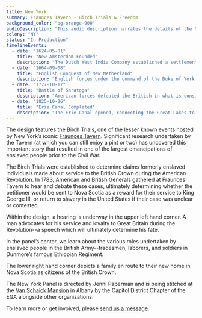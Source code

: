 ```yaml
---
title: New York
summary: Fraunces Tavern - Birch Trials & Freedom
background_color: "bg-orange-900"
audioDescription: "This audio description narrates the details of the New York Tapestry, which depicts the state's evolution from Dutch colony to British possession to American state, and its emergence as a center of commerce and immigration."
colony: "NY"
status: "In Production"
timelineEvents:
  - date: "1624-05-01"
    title: "New Amsterdam Founded"
    description: "The Dutch West India Company established a settlement on Manhattan Island, naming it New Amsterdam, which would later become New York City."
  - date: "1664-09-08"
    title: "English Conquest of New Netherland"
    description: "English forces under the command of the Duke of York captured New Amsterdam without resistance, renaming it New York and beginning the period of English colonial rule."
  - date: "1777-10-17"
    title: "Battle of Saratoga"
    description: "American forces defeated the British in what is considered the turning point of the Revolutionary War, leading to French recognition and support for American independence."
  - date: "1825-10-26"
    title: "Erie Canal Completed"
    description: "The Erie Canal opened, connecting the Great Lakes to the Atlantic Ocean via the Hudson River, revolutionizing transportation and trade and establishing New York City as America's premier commercial center."
---
```


The design features the Birch Trials, one of the lesser known events
hosted by New York’s iconic [Fraunces
Tavern](https://www.frauncestavernmuseum.org/birch-trials-at-fraunces-tavern).
Significant research undertaken by the Tavern (at which you can still
enjoy a pint or two) has uncovered this important story that resulted
in one of the largest emancipations of enslaved people prior to the
Civil War.

The Birch Trials were established to determine claims formerly enslaved
individuals made about service to the British Crown during the American
Revolution. In 1783, American and British Generals gathered at Fraunces
Tavern to hear and debate these cases, ultimately determining whether
the petitioner would be sent to Nova Scotia as a reward for their
service to King George III, or return to slavery in the United States
if their case was unclear or contested.

Within the design, a hearing is underway in the upper left hand corner.
A man advocates for his service and loyalty to Great Britain during the
Revolution--a speech which will ultimately determine his fate.

In the panel’s center, we learn about the various roles undertaken by
enslaved people in the British Army--tradesmen, laborers, and soldiers
in Dunmore’s famous Ethiopian Regiment.

The lower right hand corner depicts a family en route to their new home
in Nova Scotia as citizens of the British Crown.

The New York Panel is directed by Jenni Paperman and is being stitched
at the [Van Schaick Mansion](http://www.vanschaickmansion.org/) in
Albany by the Capitol District Chapter of the EGA alongside other
organizations.

To learn more or get involved, please [send us a message](http://americastapestry.com/contact).
